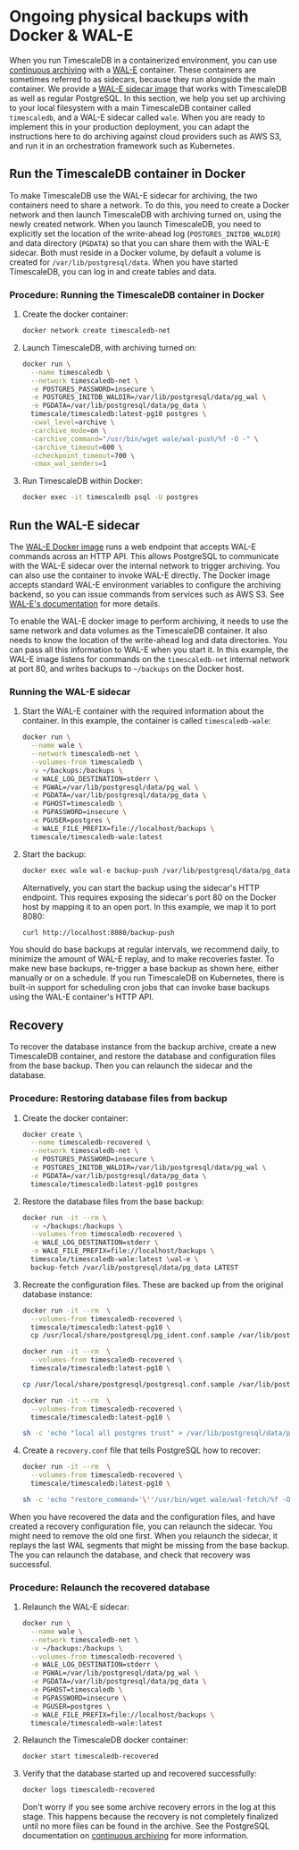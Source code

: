 # Ongoing physical backups with Docker & WAL-E
When you run TimescaleDB in a containerized environment, you can use
[continuous archiving][pg archiving] with a [WAL-E][wale official] container.
These containers are sometimes referred to as sidecars, because they run
alongside the main container. We provide a [WAL-E sidecar image][wale image]
that works with TimescaleDB as well as regular PostgreSQL. In this section, we
help you set up archiving to your local filesystem with a main TimescaleDB
container called `timescaledb`, and a WAL-E sidecar called `wale`. When you are
ready to implement this in your production deployment, you can adapt the
instructions here to do archiving against cloud providers such as AWS S3, and
run it in an orchestration framework such as Kubernetes.

## Run the TimescaleDB container in Docker
To make TimescaleDB use the WAL-E sidecar for archiving, the two containers need
to share a network. To do this, you need to create a Docker  network and then
launch TimescaleDB with archiving turned on, using the newly created network.
When you launch TimescaleDB, you need to explicitly set the location of the
write-ahead log (`POSTGRES_INITDB_WALDIR`) and data directory (`PGDATA`) so that
you can share them with the WAL-E sidecar. Both must reside in a Docker volume,
by default a volume is created for `/var/lib/postgresql/data`. When you have
started TimescaleDB, you can log in and create tables and data.

### Procedure: Running the TimescaleDB container in Docker
1.  Create the docker container:
    ```bash
    docker network create timescaledb-net
    ```
1.  Launch TimescaleDB, with archiving turned on:
    ```bash
    docker run​ \
      --name timescaledb \
      --network timescaledb-net \
      -e POSTGRES_PASSWORD=insecure \
      -e POSTGRES_INITDB_WALDIR=/var/lib/postgresql/data/pg_wal \
      -e PGDATA=/var/lib/postgresql/data/pg_data \
      timescale/timescaledb:latest-pg10 postgres \
      -cwal_level=archive \
      -carchive_mode=on \
      -carchive_command="/usr/bin/wget wale/wal-push/%f -O -" \
      -carchive_timeout=600 \
      -ccheckpoint_timeout=700 \
      -cmax_wal_senders=1
    ```
1.  Run TimescaleDB within Docker:
    ```bash
    docker exec -it timescaledb psql -U postgres
    ```

## Run the WAL-E sidecar
The [WAL-E Docker image][wale image] runs a web endpoint that accepts WAL-E
commands across an HTTP API. This allows PostgreSQL to communicate with the
WAL-E sidecar over the internal network to trigger archiving. You can also use
the container to invoke WAL-E directly. The Docker image accepts standard WAL-E
environment variables to configure the archiving backend, so you can issue
commands from services such as AWS S3. See [WAL-E's documentation][wale
official] for more details.

To enable the WAL-E docker image to perform archiving, it needs to use the same
network and data volumes as the TimescaleDB container. It also needs to know the
location of the write-ahead log and data directories. You can pass all this
information to WAL-E when you start it. In this example, the WAL-E image listens
for commands on the `timescaledb-net` internal network at port 80, and writes
backups to `~/backups` on the Docker host.

### Running the WAL-E sidecar
1.  Start the WAL-E container with the required information about the container.
    In this example, the container is called `timescaledb-wale`:
    ```bash
    docker run​ \
      --name wale \
      --network timescaledb-net \
      --volumes-from timescaledb \
      -v ~/backups:/backups \
      -e WALE_LOG_DESTINATION=stderr \
      -e PGWAL=/var/lib/postgresql/data/pg_wal \
      -e PGDATA=/var/lib/postgresql/data/pg_data \
      -e PGHOST=timescaledb \
      -e PGPASSWORD=insecure \
      -e PGUSER=postgres \
      -e WALE_FILE_PREFIX=file://localhost/backups \
      timescale/timescaledb-wale:latest
    ```
1.  Start the backup:
    ```bash
    docker exec wale wal-e backup-push /var/lib/postgresql/data/pg_data
    ```
    Alternatively, you can start the backup using the sidecar's HTTP endpoint.
    This requires exposing the sidecar's port 80 on the Docker host by mapping
    it to an open port. In this example, we map it to port 8080:
    ```bash
    curl http://localhost:8080/backup-push
    ```

You should do base backups at regular intervals, we recommend daily, to minimize
the amount of WAL-E replay, and to make recoveries faster. To make new base
backups, re-trigger a base backup as shown here, either manually or on a
schedule. If you run TimescaleDB on Kubernetes, there is built-in support for
scheduling cron jobs that can invoke base backups using the WAL-E container's
HTTP API.

## Recovery
To recover the database instance from the backup archive, create a new
TimescaleDB container, and restore the database and configuration files from the base backup. Then you can relaunch the sidecar and the database.

### Procedure: Restoring database files from backup
1.  Create the docker container:
    ```bash
    docker create \
      --name timescaledb-recovered \
      --network timescaledb-net \
      -e POSTGRES_PASSWORD=insecure \
      -e POSTGRES_INITDB_WALDIR=/var/lib/postgresql/data/pg_wal \
      -e PGDATA=/var/lib/postgresql/data/pg_data \
      timescale/timescaledb:latest-pg10 postgres
    ```
1.  Restore the database files from the base backup:
    ```bash
    docker run -it --rm \
      -v ~/backups:/backups \
      --volumes-from timescaledb-recovered \
      -e WALE_LOG_DESTINATION=stderr \
      -e WALE_FILE_PREFIX=file://localhost/backups \
      timescale/timescaledb-wale:latest \wal-e \
      backup-fetch /var/lib/postgresql/data/pg_data LATEST
    ```
1.  Recreate the configuration files. These are backed up from the original database instance:
    ```bash
    docker run -it --rm  \
      --volumes-from timescaledb-recovered \
      timescale/timescaledb:latest-pg10 \
      cp /usr/local/share/postgresql/pg_ident.conf.sample /var/lib/postgresql/data/pg_data/pg_ident.conf

    docker run -it --rm  \
      --volumes-from timescaledb-recovered \
      timescale/timescaledb:latest-pg10 \

    cp /usr/local/share/postgresql/postgresql.conf.sample /var/lib/postgresql/data/pg_data/postgresql.conf

    docker run -it --rm  \
      --volumes-from timescaledb-recovered \
      timescale/timescaledb:latest-pg10 \

    sh -c 'echo "local all postgres trust" > /var/lib/postgresql/data/pg_data/pg_hba.conf'
    ```
1.  Create a `recovery.conf` file that tells PostgreSQL how to recover:
    ```bash
    docker run -it --rm  \
      --volumes-from timescaledb-recovered \
      timescale/timescaledb:latest-pg10 \

    sh -c 'echo "restore_command='\''/usr/bin/wget wale/wal-fetch/%f -O -'\''" > /var/lib/postgresql/data/pg_data/recovery.conf'
    ```

When you have recovered the data and the configuration files, and have created a
recovery configuration file, you can relaunch the sidecar. You might need to
remove the old one first. When you relaunch the sidecar, it replays the last WAL
segments that might be missing from the base backup. The you can relaunch the
database, and check that recovery was successful.


### Procedure: Relaunch the recovered database
1.  Relaunch the WAL-E sidecar:
    ```bash
    docker run \
      --name wale \
      --network timescaledb-net \
      -v ~/backups:/backups \
      --volumes-from timescaledb-recovered \
      -e WALE_LOG_DESTINATION=stderr \
      -e PGWAL=/var/lib/postgresql/data/pg_wal \
      -e PGDATA=/var/lib/postgresql/data/pg_data \
      -e PGHOST=timescaledb \
      -e PGPASSWORD=insecure \
      -e PGUSER=postgres \
      -e WALE_FILE_PREFIX=file://localhost/backups \
      timescale/timescaledb-wale:latest
    ```
1.  Relaunch the TimescaleDB docker container:
    ```bash
    docker start timescaledb-recovered
    ```
1.  Verify that the database started up and recovered successfully:
    ```bash
    docker logs timescaledb-recovered
    ```
    Don't worry if you see some archive recovery errors in the log at this
    stage. This happens because the recovery is not completely finalized until
    no more files can be found in the archive. See the PostgreSQL documentation
    on [continuous archiving][pg archiving] for more information.


[pg archiving]: https://www.postgresql.org/docs/current/continuous-archiving.html#BACKUP-PITR-RECOVERY
[wale official]: https://github.com/wal-e/wal-e
[wale image]: https://hub.docker.com/r/timescale/timescaledb-wale
